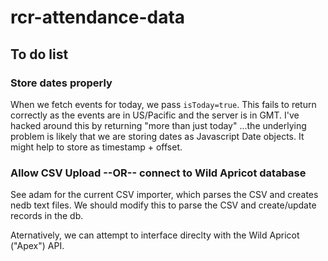 # rcr-attendance-data

## To do list

### Store dates properly
When we fetch events for today, we pass `isToday=true`.  This fails to return correctly as the events are in US/Pacific and the server is in GMT.  I've hacked around this by returning "more than just today" ...the underlying problem is likely that we are storing dates as Javascript Date objects.  It might help to store as timestamp + offset.

### Allow CSV Upload --OR-- connect to Wild Apricot database
See adam for the current CSV importer, which parses the CSV and creates nedb text files.  We should modify this to parse the CSV and create/update records in the db.

Aternatively, we can attempt to interface direclty with the Wild Apricot ("Apex") API.
